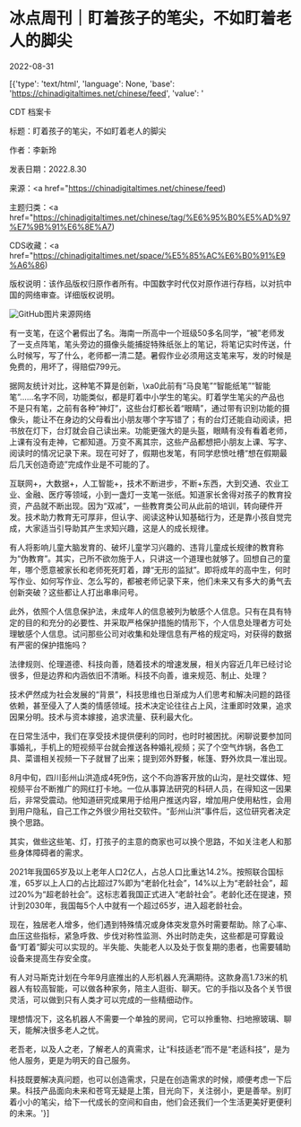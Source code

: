 # 冰点周刊｜盯着孩子的笔尖，不如盯着老人的脚尖

2022-08-31

[{'type': 'text/html', 'language': None, 'base': 'https://chinadigitaltimes.net/chinese/feed', 'value': '

CDT 档案卡

标题：盯着孩子的笔尖，不如盯着老人的脚尖

作者：李新玲

发表日期：2022.8.30

来源：<a href="https://chinadigitaltimes.net/chinese/feed)

主题归类：<a href="https://chinadigitaltimes.net/chinese/tag/%E6%95%B0%E5%AD%97%E7%9B%91%E6%8E%A7)

CDS收藏：<a href="https://chinadigitaltimes.net/space/%E5%85%AC%E6%B0%91%E9%A6%86)

版权说明：该作品版权归原作者所有。中国数字时代仅对原作进行存档，以对抗中国的网络审查。详细版权说明。





![GitHub](https://chinadigitaltimes.net/chinese/files/2022/08/post-686353-630eacd55ede5.)图片来源网络

有一支笔，在这个暑假出了名。海南一所高中一个班级50多名同学，“被”老师发了一支点阵笔，笔头旁边的摄像头能捕捉特殊纸张上的笔记，将笔记实时传送，什么时候写，写了什么，老师都一清二楚。暑假作业必须用这支笔来写，发的时候是免费的，用坏了，得赔偿799元。

据网友统计对比，这种笔不算是创新，\xa0此前有“马良笔”“智能纸笔”“智能笔”……名字不同，功能类似，都是盯着中小学生的笔尖。盯着学生笔尖的产品也不是只有笔，之前有各种“神灯”，这些台灯都长着“眼睛”，通过带有识别功能的摄像头，能让不在身边的父母看出小朋友哪个字写错了；有的台灯还能自动阅读，把书放在灯下，台灯就会自己读出来。功能更强大的是头盔，眼睛有没有看着老师，上课有没有走神，它都知道。万变不离其宗，这些产品都想把小朋友上课、写字、阅读时的情况记录下来。现在可好了，假期也发笔，有同学悲愤吐槽“想在假期最后几天创造奇迹”完成作业是不可能的了。

互联网+，大数据+，人工智能+，技术不断进步，不断+东西，大到交通、农业工业、金融、医疗等领域，小到一盏灯一支笔一张纸。知道家长舍得对孩子的教育投资，产品就不断出现。因为“双减”，一些教育类公司从此前的培训，转向硬件开发。技术助力教育无可厚非，但认字、阅读这种认知基础行为，还是靠小孩自觉完成，大家适当引导助其产生求知兴趣，这是人的成长规律。

有人将影响儿童大脑发育的、破坏儿童学习兴趣的、违背儿童成长规律的教育称为“伪教育”。其实，己所不欲勿施于人，只讲这一个道理也就够了。回想自己的童年，哪个愿意被家长和老师死死盯着，蹲“无形的监狱”。即将成年的高中生，何时写作业、如何写作业、怎么写的，都被老师记录下来，他们未来又有多大的勇气去创新突破？这些都让人打出串串问号。

此外，依照个人信息保护法，未成年人的信息被列为敏感个人信息。只有在具有特定的目的和充分的必要性、并采取严格保护措施的情形下，个人信息处理者方可处理敏感个人信息。试问那些公司对收集和处理信息有严格的规定吗，对获得的数据有严密的保护措施吗？

法律规则、伦理道德、科技向善，随着技术的增速发展，相关内容近几年已经讨论很多，但是边界和内涵依旧不清晰。科技不向善，谁来规范、制止、处理？

技术俨然成为社会发展的“背景”，科技思维也日渐成为人们思考和解决问题的路径依赖，甚至侵入了人类的情感领域。技术决定论往往占上风，注重即时效果，追求因果分明。技术与资本嫁接，追求流量、获利最大化。

在日常生活中，我们在享受技术提供便利的同时，也时时被困扰。闲聊说要参加同事婚礼，手机上的短视频平台就会推送各种婚礼视频；买了个空气炸锅，各色工具、菜谱相关视频一下子就冒了出来；提到郊外野餐，帐篷、野外炊具一准出现。

8月中旬，四川彭州山洪造成4死9伤，这个不向游客开放的山沟，是社交媒体、短视频平台不断推广的网红打卡地。一位从事算法研究的科研人员，在得知这一因果后，非常受震动。他知道研究成果用于给用户推送内容，增加用户使用粘性，会用到用户隐私，自己工作之外很少用社交软件。“彭州山洪”事件后，这位研究者决定换个思路。

其实，做些这些笔、灯，打孩子的主意的商家也可以换个思路，不如关注老人和那些身体障碍者的需求。

2021年我国65岁及以上老年人口2亿人，占总人口比重达14.2%。按照联合国标准，65岁以上人口的占比超过7%即为“老龄化社会”，14%以上为“老龄社会”，超过20%为“超老龄社会”。这标志着我国正式进入“老龄社会”。老龄化还在提速，预计到2030年，我国每5个人中就有一个超过65岁，进入超老龄社会。

现在，独居老人增多，他们遇到特殊情况或身体突发意外时需要帮助。除了心率、血压这些指标，紧急呼救、步伐对称性监测、外出时防走失，这些都是可穿戴设备“盯着”脚尖可以实现的。半失能、失能老人以及处于恢复期的患者，也需要辅助设备来提高生存安全度。

有人对马斯克计划在今年9月底推出的人形机器人充满期待。这款身高1.73米的机器人有较高智能，可以做各种家务，陪主人逛街、聊天。它的手指以及各个关节很灵活，可以做到只有人类才可以完成的一些精细动作。

理想情况下，这名机器人不需要一个单独的房间，它可以拎重物、扫地擦玻璃、聊天，能解决很多老人之忧。

老吾老，以及人之老，了解老人的真需求，让“科技适老”而不是“老适科技”，是为他人服务，更是为明天的自己服务。

科技既要解决真问题，也可以创造需求，只是在创造需求的时候，顺便考虑一下后果。科技产品面向未来和苍穹无疑是上策，目光向下，关注弱小，更是善举。别盯着小小的笔尖，给下一代成长的空间和自由，他们会还我们一个生活更美好更便利的未来。'}]